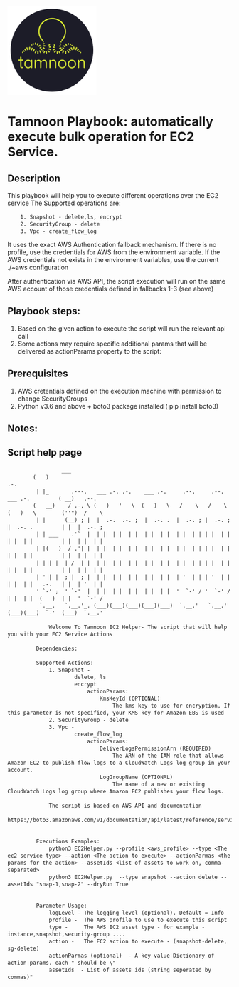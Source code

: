
<img src="../images/icons/Tamnoon.png" width="200"/>

# Tamnoon Playbook: automatically execute bulk operation for EC2 Service.

## Description
This playbook will help you to execute different operations over the EC2 service
The Supported operations are:

        1. Snapshot - delete,ls, encrypt
        2. SecurityGroup - delete
        3. Vpc - create_flow_log
    
It uses the exact AWS Authentication fallback mechanism.
If there is no profile, use the credentials for AWS from the environment variable.
If the AWS credentials not exists in the environment variables, use the current ./~aws configuration

After authentication via AWS API, the script execution will run on the same AWS account of those credentials defined in fallbacks 1-3 (see above)

## Playbook steps:
1. Based on the given action to execute the script will run the relevant api call 
2. Some actions may require specific additional params that will be delivered as actionParams property to the script:


      
## Prerequisites 
1. AWS cretentials defined on the execution machine with permission to change SecurityGroups
2. Python v3.6  and above + boto3 package installed ( pip install boto3)

## Notes:


## Script help page 

                     ___                                                                                           
			(   )                                                                            .-.           
			 | |_       .---.   ___ .-. .-.    ___ .-.     .--.     .--.    ___ .-.         ( __)   .--.   
			(   __)    / .-, \ (   )   '   \  (   )   \   /    \   /    \  (   )   \        (''")  /    \  
			 | |      (__) ; |  |  .-.  .-. ;  |  .-. .  |  .-. ; |  .-. ;  |  .-. .         | |  |  .-. ; 
			 | | ___    .'`  |  | |  | |  | |  | |  | |  | |  | | | |  | |  | |  | |         | |  | |  | | 
			 | |(   )  / .'| |  | |  | |  | |  | |  | |  | |  | | | |  | |  | |  | |         | |  | |  | | 
			 | | | |  | /  | |  | |  | |  | |  | |  | |  | |  | | | |  | |  | |  | |         | |  | |  | | 
			 | ' | |  ; |  ; |  | |  | |  | |  | |  | |  | '  | | | '  | |  | |  | |   .-.   | |  | '  | | 
			 ' `-' ;  ' `-'  |  | |  | |  | |  | |  | |  '  `-' / '  `-' /  | |  | |  (   )  | |  '  `-' / 
			  `.__.   `.__.'_. (___)(___)(___)(___)(___)  `.__.'   `.__.'  (___)(___)  `-'  (___)  `.__.'  

        		 Welcome To Tamnoon EC2 Helper- The script that will help you with your EC2 Service Actions 

			 Dependencies:
				 
			 Supported Actions:
				 1. Snapshot - 
						 delete, ls
						 encrypt
							 actionParams:
								 KmsKeyId (OPTIONAL) 
									 The kms key to use for encryption, If this parameter is not specified, your KMS key for Amazon EBS is used
				 2. SecurityGroup - delete  
				 3. Vpc - 
						 create_flow_log
							 actionParams:
								 DeliverLogsPermissionArn (REQUIRED)
									 The ARN of the IAM role that allows Amazon EC2 to publish flow logs to a CloudWatch Logs log group in your account. 
								 LogGroupName (OPTIONAL)
									 The name of a new or existing CloudWatch Logs log group where Amazon EC2 publishes your flow logs. 

				 The script is based on AWS API and documentation 
				 https://boto3.amazonaws.com/v1/documentation/api/latest/reference/services/s3.html


			 Executions Examples:
				 python3 EC2Helper.py --profile <aws_profile> --type <The ec2 service type> --action <The action to execute> --actionParmas <the params for the action> --assetIds <list of assets to work on, comma-separated>
				 python3 EC2Helper.py  --type snapshot --action delete --assetIds "snap-1,snap-2" --dryRun True


			 Parameter Usage:
				 logLevel - The logging level (optional). Default = Info
				 profile -  The AWS profile to use to execute this script
				 type -     The AWS EC2 asset type - for example - instance,snapshot,security-group ....
				 action -   The EC2 action to execute - (snapshot-delete, sg-delete)
				 actionParmas (optional)  - A key value Dictionary of action params. each " should be \" 
				 assetIds  - List of assets ids (string seperated by commas)"